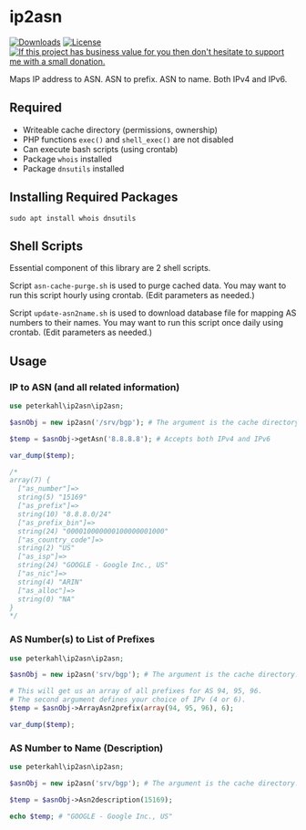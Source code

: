 # ip2asn

[![Downloads](https://img.shields.io/packagist/dt/peterkahl/ip2asn.svg)](https://packagist.org/packages/peterkahl/ip2asn.svg)
[![License](http://img.shields.io/:license-apache-blue.svg)](http://www.apache.org/licenses/LICENSE-2.0.html)
[![If this project has business value for you then don't hesitate to support me with a small donation.](https://img.shields.io/badge/Donations-via%20Paypal-blue.svg)](https://www.paypal.me/PeterK93)

Maps IP address to ASN. ASN to prefix. ASN to name. Both IPv4 and IPv6.

## Required

* Writeable cache directory (permissions, ownership)
* PHP functions `exec()` and `shell_exec()` are not disabled
* Can execute bash scripts (using crontab)
* Package `whois` installed
* Package `dnsutils` installed

## Installing Required Packages

```
sudo apt install whois dnsutils
```

## Shell Scripts

Essential component of this library are 2 shell scripts.

Script `asn-cache-purge.sh` is used to purge cached data. You may want to run this script hourly using crontab. (Edit parameters as needed.)

Script `update-asn2name.sh` is used to download database file for mapping AS numbers to their names. You may want to run this script once daily using crontab. (Edit parameters as needed.)

## Usage

### IP to ASN (and all related information)
```php
use peterkahl\ip2asn\ip2asn;

$asnObj = new ip2asn('/srv/bgp'); # The argument is the cache directory.

$temp = $asnObj->getAsn('8.8.8.8'); # Accepts both IPv4 and IPv6

var_dump($temp);

/*
array(7) {
  ["as_number"]=>
  string(5) "15169"
  ["as_prefix"]=>
  string(10) "8.8.8.0/24"
  ["as_prefix_bin"]=>
  string(24) "000010000000100000001000"
  ["as_country_code"]=>
  string(2) "US"
  ["as_isp"]=>
  string(24) "GOOGLE - Google Inc., US"
  ["as_nic"]=>
  string(4) "ARIN"
  ["as_alloc"]=>
  string(0) "NA"
}
*/
```

### AS Number(s) to List of Prefixes
```php
use peterkahl\ip2asn\ip2asn;

$asnObj = new ip2asn('srv/bgp'); # The argument is the cache directory.

# This will get us an array of all prefixes for AS 94, 95, 96.
# The second argument defines your choice of IPv (4 or 6).
$temp = $asnObj->ArrayAsn2prefix(array(94, 95, 96), 6);

var_dump($temp);
```

### AS Number to Name (Description)
```php
use peterkahl\ip2asn\ip2asn;

$asnObj = new ip2asn('srv/bgp'); # The argument is the cache directory.

$temp = $asnObj->Asn2description(15169);

echo $temp; # "GOOGLE - Google Inc., US"
```
